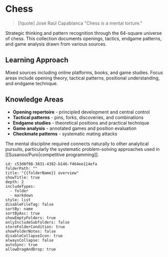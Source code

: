 # Chess

> [!quote] José Raúl Capablanca
> "Chess is a mental torture."

Strategic thinking and pattern recognition through the 64-square universe of chess. This collection documents openings, tactics, endgame patterns, and game analysis drawn from various sources.

## Learning Approach

Mixed sources including online platforms, books, and game studies. Focus areas include opening theory, tactical patterns, positional understanding, and endgame technique.

## Knowledge Areas

- **Opening repertoire** - principled development and central control
- **Tactical patterns** - pins, forks, discoveries, and combinations
- **Endgame studies** - theoretical positions and practical technique
- **Game analysis** - annotated games and position evaluation
- **Checkmate patterns** - systematic mating attacks

The mental discipline required connects naturally to other analytical pursuits, particularly the systematic problem-solving approaches used in [[Susanoo/Puro|competitive programming]].

```folder-overview
id: c53d8f98-3831-4382-b146-f464ee114efa
folderPath: ""
title: "{{folderName}} overview"
showTitle: true
depth: 2
includeTypes:
  - folder
  - markdown
style: list
disableFileTag: false
sortBy: name
sortByAsc: true
showEmptyFolders: true
onlyIncludeSubfolders: false
storeFolderCondition: true
showFolderNotes: false
disableCollapseIcon: true
alwaysCollapse: false
autoSync: true
allowDragAndDrop: true
```
